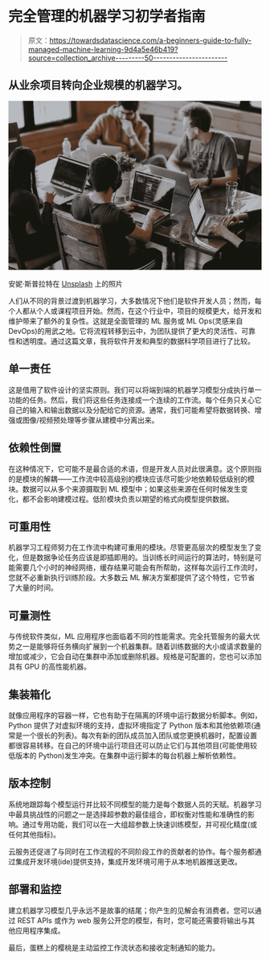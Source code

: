 # 完全管理的机器学习初学者指南

> 原文：<https://towardsdatascience.com/a-beginners-guide-to-fully-managed-machine-learning-9d4a5e46b419?source=collection_archive---------50----------------------->

## 从业余项目转向企业规模的机器学习。

![](img/7634064923e8d9158c45ae7693bc6d66.png)

安妮·斯普拉特在 [Unsplash](https://unsplash.com/s/photos/collaboration?utm_source=unsplash&utm_medium=referral&utm_content=creditCopyText) 上的照片

人们从不同的背景过渡到机器学习，大多数情况下他们是软件开发人员；然而，每个人都从个人或课程项目开始。然而，在这个行业中，项目的规模更大，给开发和维护带来了额外的复杂性。这就是全面管理的 ML 服务或 ML Ops(灵感来自 DevOps)的用武之地。它将流程转移到云中，为团队提供了更大的灵活性、可靠性和透明度。通过这篇文章，我将软件开发和典型的数据科学项目进行了比较。

## 单一责任

这是借用了软件设计的坚实原则。我们可以将端到端的机器学习模型分成执行单一功能的任务。然后，我们将这些任务连接成一个连续的工作流。每个任务只关心它自己的输入和输出数据以及分配给它的资源。通常，我们可能希望将数据转换、增强或图像/视频预处理等步骤从建模中分离出来。

## 依赖性倒置

在这种情况下，它可能不是最合适的术语，但是开发人员对此很满意。这个原则指的是模块的解耦——工作流中较高级别的模块应该尽可能少地依赖较低级别的模块。数据可以从多个来源摄取到 ML 模型中；如果这些来源在任何时候发生变化，都不会影响建模过程。低阶模块负责以期望的格式向模型提供数据。

## 可重用性

机器学习工程师努力在工作流中构建可重用的模块。尽管更高层次的模型发生了变化，但是数据争论任务应该是即插即用的。当训练长时间运行的算法时，特别是可能需要几个小时的神经网络，缓存结果可能会有所帮助，这样每次运行工作流时，您就不必重新执行训练阶段。大多数云 ML 解决方案都提供了这个特性，它节省了大量的时间。

## 可量测性

与传统软件类似，ML 应用程序也面临着不同的性能需求。完全托管服务的最大优势之一是能够将任务横向扩展到一个机器集群。随着训练数据的大小或请求数量的增加或减少，它会自动在集群中添加或删除机器。规格是可配置的，您也可以添加具有 GPU 的高性能机器。

## 集装箱化

就像应用程序的容器一样，它也有助于在隔离的环境中运行数据分析脚本。例如，Python 提供了对虚拟环境的支持，虚拟环境指定了 Python 版本和其他依赖项(通常是一个很长的列表)。每次有新的团队成员加入团队或您更换机器时，配置设置都很容易转移。在自己的环境中运行项目还可以防止它们与其他项目(可能使用较低版本的 Python)发生冲突。在集群中运行脚本的每台机器上解析依赖性。

## 版本控制

系统地跟踪每个模型运行并比较不同模型的能力是每个数据人员的天赋。机器学习中最具挑战性的问题之一是选择超参数的最佳组合，即权衡对性能和准确性的影响。通过专用功能，我们可以在一大组超参数上快速训练模型，并可视化精度(或任何其他指标)。

云服务还促进了与同时在工作流程的不同阶段工作的贡献者的协作。每个服务都通过集成开发环境(ide)提供支持，集成开发环境可用于从本地机器推送更改。

## 部署和监控

建立机器学习模型几乎永远不是故事的结尾；你产生的见解会有消费者。您可以通过 REST APIs 或作为 web 服务公开您的模型，有时，您可能还需要将输出与其他应用程序集成。

最后，蛋糕上的樱桃是主动监控工作流状态和接收定制通知的能力。